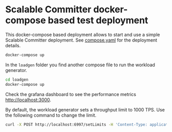 <!--
Copyright IBM Corp. All Rights Reserved.

SPDX-License-Identifier: Apache-2.0
-->
# Scalable Committer docker-compose based test deployment

This docker-compose based deployment allows to start and use a simple Scalable Committer deployment.
See [compose.yaml](compose.yaml) for the deployment details.

```bash
docker-compose up
```

In the `loadgen` folder you find another compose file to run the workload generator.
```bash
cd loadgen
docker-compose up
```

Check the grafana dashboard to see the performance metrics [http://localhost:3000](http://localhost:3000).

By default, the workload generator sets a throughput limit to 1000 TPS. Use the following command to change the limit.
```bash
curl -X POST http://localhost:6997/setLimits -H 'Content-Type: application/json' -d '{"limit": 100}'
```

